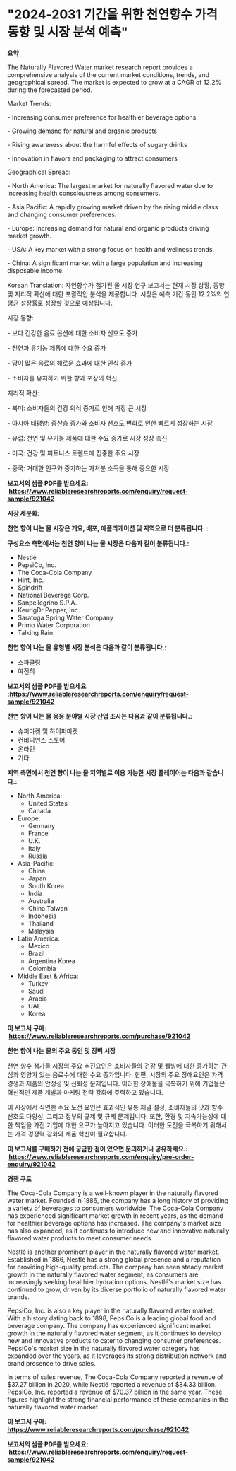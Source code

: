 <p><h1>"2024-2031 기간을 위한 천연향수 가격 동향 및 시장 분석 예측"</h1></p><p><strong>요약</strong></p>
<p><p>The Naturally Flavored Water market research report provides a comprehensive analysis of the current market conditions, trends, and geographical spread. The market is expected to grow at a CAGR of 12.2% during the forecasted period.</p><p>Market Trends:</p><p>- Increasing consumer preference for healthier beverage options</p><p>- Growing demand for natural and organic products</p><p>- Rising awareness about the harmful effects of sugary drinks</p><p>- Innovation in flavors and packaging to attract consumers</p><p>Geographical Spread:</p><p>- North America: The largest market for naturally flavored water due to increasing health consciousness among consumers.</p><p>- Asia Pacific: A rapidly growing market driven by the rising middle class and changing consumer preferences.</p><p>- Europe: Increasing demand for natural and organic products driving market growth.</p><p>- USA: A key market with a strong focus on health and wellness trends.</p><p>- China: A significant market with a large population and increasing disposable income.</p><p>Korean Translation: 자연향수가 첨가된 물 시장 연구 보고서는 현재 시장 상황, 동향 및 지리적 확산에 대한 포괄적인 분석을 제공합니다. 시장은 예측 기간 동안 12.2%의 연평균 성장률로 성장할 것으로 예상됩니다.</p><p>시장 동향:</p><p>- 보다 건강한 음료 옵션에 대한 소비자 선호도 증가</p><p>- 천연과 유기농 제품에 대한 수요 증가</p><p>- 당이 많은 음료의 해로운 효과에 대한 인식 증가</p><p>- 소비자를 유치하기 위한 향과 포장의 혁신</p><p>지리적 확산:</p><p>- 북미: 소비자들의 건강 의식 증가로 인해 가장 큰 시장</p><p>- 아시아 태평양: 중산층 증가와 소비자 선호도 변화로 인한 빠르게 성장하는 시장</p><p>- 유럽: 천연 및 유기농 제품에 대한 수요 증가로 시장 성장 촉진</p><p>- 미국: 건강 및 피트니스 트렌드에 집중한 주요 시장</p><p>- 중국: 거대한 인구와 증가하는 가처분 소득을 통해 중요한 시장</p></p>
<p><strong>보고서의 샘플 PDF를 받으세요: &nbsp;<a href="https://www.reliableresearchreports.com/enquiry/request-sample/921042">https://www.reliableresearchreports.com/enquiry/request-sample/921042</a></strong></p>
<p><strong>시장 세분화:</strong></p>
<p><strong> 천연 향이 나는 물 시장은 개요, 배포, 애플리케이션 및 지역으로 더 분류됩니다. :</strong></p>
<p><strong>구성요소 측면에서는 천연 향이 나는 물 시장은 다음과 같이 분류됩니다.:</strong></p>
<p><ul><li>Nestlé</li><li>PepsiCo, Inc.</li><li>The Coca-Cola Company</li><li>Hint, Inc.</li><li>Spindrift</li><li>National Beverage Corp.</li><li>Sanpellegrino S.P.A.</li><li>KeurigDr Pepper, Inc.</li><li>Saratoga Spring Water Company</li><li>Primo Water Corporation</li><li>Talking Rain</li></ul></p>
<p><strong> 천연 향이 나는 물 유형별 시장 분석은 다음과 같이 분류됩니다.:</strong></p>
<p><ul><li>스파클링</li><li>여전히</li></ul></p>
<p><strong>보고서의 샘플 PDF를 받으세요 :<a href="https://www.reliableresearchreports.com/enquiry/request-sample/921042">https://www.reliableresearchreports.com/enquiry/request-sample/921042</a></strong></p>
<p><strong> 천연 향이 나는 물 응용 분야별 시장 산업 조사는 다음과 같이 분류됩니다.:</strong></p>
<p><ul><li>슈퍼마켓 및 하이퍼마켓</li><li>컨비니언스 스토어</li><li>온라인</li><li>기타</li></ul></p>
<p><strong>지역 측면에서 천연 향이 나는 물 지역별로 이용 가능한 시장 플레이어는 다음과 같습니다.:</strong></p>
<p><ul>
    <li>
        North America:
        <ul>
            <li>United States</li>
            <li>Canada</li>
        </ul>
    </li>
    <li>
        Europe:
        <ul>
            <li>Germany</li>
            <li>France</li>
            <li>U.K.</li>
            <li>Italy</li>
            <li>Russia</li>
        </ul>
    </li>
    <li>
        Asia-Pacific:
        <ul>
            <li>China</li>
            <li>Japan</li>
            <li>South Korea</li>
            <li>India</li>
            <li>Australia</li>
            <li>China Taiwan</li>
            <li>Indonesia</li>
            <li>Thailand</li>
            <li>Malaysia</li>
        </ul>
    </li>
    <li>
        Latin America:
        <ul>
            <li>Mexico</li>
            <li>Brazil</li>
            <li>Argentina Korea</li>
            <li>Colombia</li>
        </ul>
    </li>
    <li>
        Middle East & Africa:
        <ul>
            <li>Turkey</li>
            <li>Saudi</li>
            <li>Arabia</li>
            <li>UAE</li>
            <li>Korea</li>
        </ul>
    </li>
    </ul></p>
<p><strong>이 보고서 구매: &nbsp;<a href="https://www.reliableresearchreports.com/purchase/921042">https://www.reliableresearchreports.com/purchase/921042</a></strong></p>
<p><strong>천연 향이 나는 물의 주요 동인 및 장벽 시장</strong></p>
<p><p>천연 향수 첨가물 시장의 주요 추진요인은 소비자들의 건강 및 웰빙에 대한 증가하는 관심과 영양가 있는 음료수에 대한 수요 증가입니다. 한편, 시장의 주요 장애요인은 가격 경쟁과 제품의 안정성 및 신뢰성 문제입니다. 이러한 장애물을 극복하기 위해 기업들은 혁신적인 제품 개발과 마케팅 전략 강화에 주력하고 있습니다. </p><p>이 시장에서 직면한 주요 도전 요인은 효과적인 유통 채널 설정, 소비자들의 맛과 향수 선호도 다양성, 그리고 정부의 규제 및 규제 문제입니다. 또한, 환경 및 지속가능성에 대한 책임을 가진 기업에 대한 요구가 높아지고 있습니다. 이러한 도전을 극복하기 위해서는 가격 경쟁력 강화와 제품 혁신이 필요합니다.</p></p>
<p><strong>이 보고서를 구매하기 전에 궁금한 점이 있으면 문의하거나 공유하세요.: &nbsp;<a href="https://www.reliableresearchreports.com/enquiry/pre-order-enquiry/921042">https://www.reliableresearchreports.com/enquiry/pre-order-enquiry/921042</a></strong></p>
<p><strong>경쟁 구도</strong></p>
<p><p>The Coca-Cola Company is a well-known player in the naturally flavored water market. Founded in 1886, the company has a long history of providing a variety of beverages to consumers worldwide. The Coca-Cola Company has experienced significant market growth in recent years, as the demand for healthier beverage options has increased. The company's market size has also expanded, as it continues to introduce new and innovative naturally flavored water products to meet consumer needs.</p><p>Nestlé is another prominent player in the naturally flavored water market. Established in 1866, Nestlé has a strong global presence and a reputation for providing high-quality products. The company has seen steady market growth in the naturally flavored water segment, as consumers are increasingly seeking healthier hydration options. Nestlé's market size has continued to grow, driven by its diverse portfolio of naturally flavored water brands.</p><p>PepsiCo, Inc. is also a key player in the naturally flavored water market. With a history dating back to 1898, PepsiCo is a leading global food and beverage company. The company has experienced significant market growth in the naturally flavored water segment, as it continues to develop new and innovative products to cater to changing consumer preferences. PepsiCo's market size in the naturally flavored water category has expanded over the years, as it leverages its strong distribution network and brand presence to drive sales.</p><p>In terms of sales revenue, The Coca-Cola Company reported a revenue of $37.27 billion in 2020, while Nestlé reported a revenue of $84.33 billion. PepsiCo, Inc. reported a revenue of $70.37 billion in the same year. These figures highlight the strong financial performance of these companies in the naturally flavored water market.</p></p>
<p><strong>이 보고서 구매: &nbsp; <a href="https://www.reliableresearchreports.com/purchase/921042">https://www.reliableresearchreports.com/purchase/921042</a></strong></p>
<p><strong>보고서의 샘플 PDF를 받으세요: &nbsp;<a href="https://www.reliableresearchreports.com/enquiry/request-sample/921042">https://www.reliableresearchreports.com/enquiry/request-sample/921042</a></strong><strong></strong></p>
<p>&nbsp;</p>
